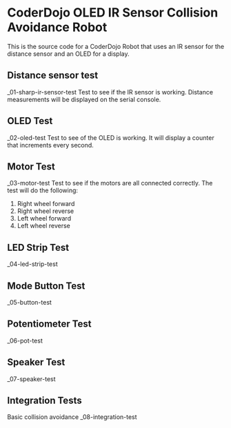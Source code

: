 # CoderDojo OLED IR Sensor Collision Avoidance Robot
This is the source code for a CoderDojo Robot that uses an IR sensor for the 
distance sensor and an OLED for a display.

## Distance sensor test
_01-sharp-ir-sensor-test
Test to see if the IR sensor is working.  Distance measurements will be displayed on the serial console.

## OLED Test
_02-oled-test
Test to see of the OLED is working.  It will display a counter that increments every second.

## Motor Test
_03-motor-test
Test to see if the motors are all connected correctly.  The test will do the following:
1. Right wheel forward
2. Right wheel reverse
3. Left wheel forward
4. Left wheel reverse

## LED Strip Test
_04-led-strip-test

## Mode Button Test
_05-button-test

## Potentiometer Test
_06-pot-test

## Speaker Test
_07-speaker-test

## Integration Tests
Basic collision avoidance
_08-integration-test